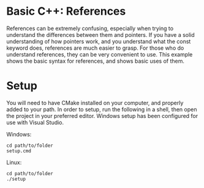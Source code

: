 # Basic C++: References

References can be extremely confusing, especially when trying to understand the differences between them and pointers.
If you have a solid understanding of how pointers work, and you understand what the const keyword does, references are much easier to grasp.
For those who do understand references, they can be very convenient to use.
This example shows the basic syntax for references, and shows basic uses of them.

# Setup

You will need to have CMake installed on your computer, and properly added to your path.
In order to setup, run the following in a shell, then open the project in your preferred editor.
Windows setup has been configured for use with Visual Studio.

Windows:
```
cd path/to/folder
setup.cmd
```
Linux:
```
cd path/to/folder
./setup
```